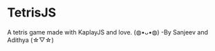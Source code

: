 <h1>TetrisJS</h1>

A tetris game made with KaplayJS and love. (⁠◍⁠•⁠ᴗ⁠•⁠◍⁠)
   -By Sanjeev and Adithya (⁠☆⁠▽⁠☆⁠)

